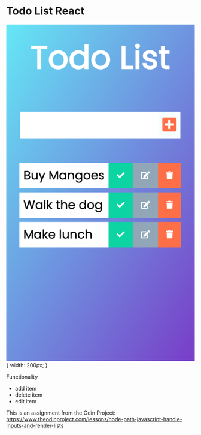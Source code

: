 # Todo List React

![Todo List Screenshot](todo-list-screenshot.png){ width: 200px; }

Functionality
* add item
* delete item
* edit item

This is an assignment from the Odin Project: https://www.theodinproject.com/lessons/node-path-javascript-handle-inputs-and-render-lists